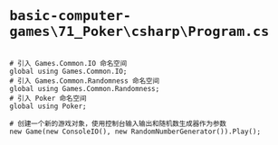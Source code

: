 # `basic-computer-games\71_Poker\csharp\Program.cs`

```

# 引入 Games.Common.IO 命名空间
global using Games.Common.IO;
# 引入 Games.Common.Randomness 命名空间
global using Games.Common.Randomness;
# 引入 Poker 命名空间
global using Poker;

# 创建一个新的游戏对象，使用控制台输入输出和随机数生成器作为参数
new Game(new ConsoleIO(), new RandomNumberGenerator()).Play();

```